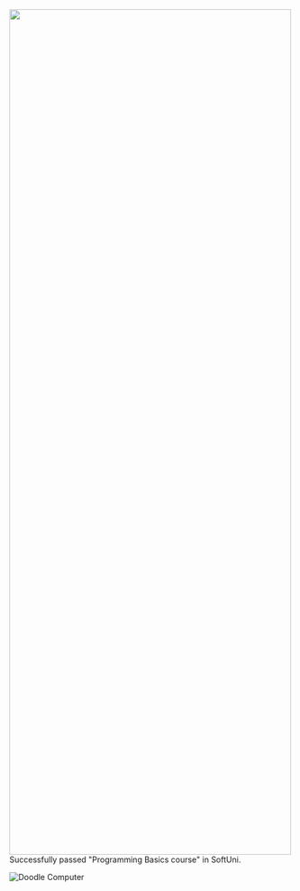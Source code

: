 <img src="https://user-images.githubusercontent.com/75369851/100983434-fc830480-3551-11eb-8b94-572b66b217b4.jpeg" width="500" height="1500">
Successfully passed "Programming Basics course" in SoftUni. 


![Doodle Computer](https://freepikpsd.com/wp-content/uploads/2019/10/cord-png-Png-Transparent-Images-228x171.png)




 
